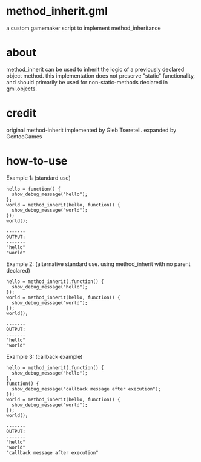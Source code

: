 # method_inherit.gml
a custom gamemaker script to implement method_inheritance

# about
method_inherit can be used to inherit the logic of a previously declared object method.
this implementation does not preserve "static" functionality, and should primarily be used for non-static-methods declared in gml.objects.

# credit
original method-inherit implemented by Gleb Tsereteli. expanded by GentooGames

# how-to-use
Example 1: (standard use)
```
hello = function() {
  show_debug_message("hello");
};
world = method_inherit(hello, function() {
  show_debug_message("world");
});
world();

-------
OUTPUT:
-------
"hello"
"world"
```
Example 2: (alternative standard use. using method_inherit with no parent declared)
```
hello = method_inherit(,function() {
  show_debug_message("hello");
});
world = method_inherit(hello, function() {
  show_debug_message("world");
});
world();

-------
OUTPUT:
-------
"hello"
"world"
```
Example 3: (callback example)
```
hello = method_inherit(,function() {
  show_debug_message("hello");
}, 
function() {
  show_debug_message("callback message after execution");
});
world = method_inherit(hello, function() {
  show_debug_message("world");
});
world();

-------
OUTPUT:
-------
"hello"
"world"
"callback message after execution"
```
